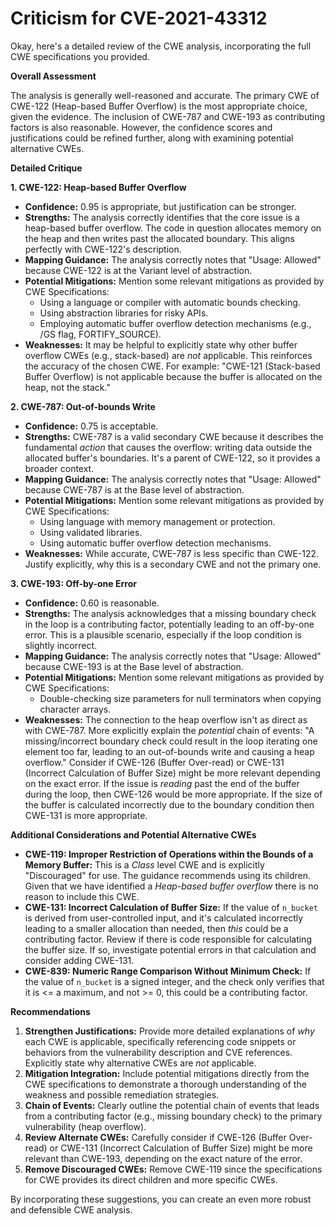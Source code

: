 # Criticism for CVE-2021-43312

Okay, here's a detailed review of the CWE analysis, incorporating the full CWE specifications you provided.

**Overall Assessment**

The analysis is generally well-reasoned and accurate. The primary CWE of CWE-122 (Heap-based Buffer Overflow) is the most appropriate choice, given the evidence. The inclusion of CWE-787 and CWE-193 as contributing factors is also reasonable. However, the confidence scores and justifications could be refined further, along with examining potential alternative CWEs.

**Detailed Critique**

**1. CWE-122: Heap-based Buffer Overflow**

*   **Confidence:** 0.95 is appropriate, but justification can be stronger.
*   **Strengths:** The analysis correctly identifies that the core issue is a heap-based buffer overflow. The code in question allocates memory on the heap and then writes past the allocated boundary. This aligns perfectly with CWE-122's description.
*   **Mapping Guidance:** The analysis correctly notes that "Usage: Allowed" because CWE-122 is at the Variant level of abstraction.
*   **Potential Mitigations:** Mention some relevant mitigations as provided by CWE Specifications:
    *   Using a language or compiler with automatic bounds checking.
    *   Using abstraction libraries for risky APIs.
    *   Employing automatic buffer overflow detection mechanisms (e.g., /GS flag, FORTIFY\_SOURCE).
*   **Weaknesses:** It may be helpful to explicitly state why other buffer overflow CWEs (e.g., stack-based) are *not* applicable. This reinforces the accuracy of the chosen CWE. For example: "CWE-121 (Stack-based Buffer Overflow) is not applicable because the buffer is allocated on the heap, not the stack."

**2. CWE-787: Out-of-bounds Write**

*   **Confidence:** 0.75 is acceptable.
*   **Strengths:** CWE-787 is a valid secondary CWE because it describes the fundamental *action* that causes the overflow: writing data outside the allocated buffer's boundaries. It's a parent of CWE-122, so it provides a broader context.
*   **Mapping Guidance:** The analysis correctly notes that "Usage: Allowed" because CWE-787 is at the Base level of abstraction.
*   **Potential Mitigations:** Mention some relevant mitigations as provided by CWE Specifications:
    *   Using language with memory management or protection.
    *   Using validated libraries.
    *   Using automatic buffer overflow detection mechanisms.
*   **Weaknesses:** While accurate, CWE-787 is less specific than CWE-122. Justify explicitly, why this is a secondary CWE and not the primary one.

**3. CWE-193: Off-by-one Error**

*   **Confidence:** 0.60 is reasonable.
*   **Strengths:** The analysis acknowledges that a missing boundary check in the loop is a contributing factor, potentially leading to an off-by-one error. This is a plausible scenario, especially if the loop condition is slightly incorrect.
*   **Mapping Guidance:** The analysis correctly notes that "Usage: Allowed" because CWE-193 is at the Base level of abstraction.
*   **Potential Mitigations:** Mention some relevant mitigations as provided by CWE Specifications:
    *   Double-checking size parameters for null terminators when copying character arrays.
*   **Weaknesses:** The connection to the heap overflow isn't as direct as with CWE-787. More explicitly explain the *potential* chain of events: "A missing/incorrect boundary check could result in the loop iterating one element too far, leading to an out-of-bounds write and causing a heap overflow."   Consider if CWE-126 (Buffer Over-read) or CWE-131 (Incorrect Calculation of Buffer Size) might be more relevant depending on the exact error.  If the issue is *reading* past the end of the buffer during the loop, then CWE-126 would be more appropriate. If the size of the buffer is calculated incorrectly due to the boundary condition then CWE-131 is more appropriate.

**Additional Considerations and Potential Alternative CWEs**

*   **CWE-119: Improper Restriction of Operations within the Bounds of a Memory Buffer:** This is a *Class* level CWE and is explicitly "Discouraged" for use. The guidance recommends using its children. Given that we have identified a *Heap-based buffer overflow* there is no reason to include this CWE.
*   **CWE-131: Incorrect Calculation of Buffer Size:** If the value of `n_bucket` is derived from user-controlled input, and it's calculated incorrectly leading to a smaller allocation than needed, then *this* could be a contributing factor. Review if there is code responsible for calculating the buffer size. If so, investigate potential errors in that calculation and consider adding CWE-131.
*   **CWE-839: Numeric Range Comparison Without Minimum Check:** If the value of `n_bucket` is a signed integer, and the check only verifies that it is <= a maximum, and not >= 0, this could be a contributing factor.

**Recommendations**

1.  **Strengthen Justifications:** Provide more detailed explanations of *why* each CWE is applicable, specifically referencing code snippets or behaviors from the vulnerability description and CVE references. Explicitly state why alternative CWEs are *not* applicable.
2.  **Mitigation Integration:** Include potential mitigations directly from the CWE specifications to demonstrate a thorough understanding of the weakness and possible remediation strategies.
3.  **Chain of Events:** Clearly outline the potential chain of events that leads from a contributing factor (e.g., missing boundary check) to the primary vulnerability (heap overflow).
4.  **Review Alternate CWEs:** Carefully consider if CWE-126 (Buffer Over-read) or CWE-131 (Incorrect Calculation of Buffer Size) might be more relevant than CWE-193, depending on the exact nature of the error.
5.  **Remove Discouraged CWEs:** Remove CWE-119 since the specifications for CWE provides its direct children and more specific CWEs.

By incorporating these suggestions, you can create an even more robust and defensible CWE analysis.
